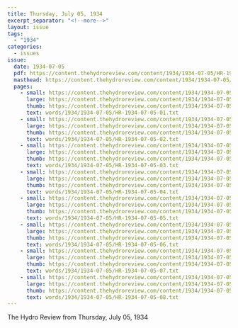 ```yaml
---
title: Thursday, July 05, 1934
excerpt_separator: "<!--more-->"
layout: issue
tags:
  - "1934"
categories:
  - issues
issue:
  date: 1934-07-05
  pdf: https://content.thehydroreview.com/content/1934/1934-07-05/HR-1934-07-05.pdf
  masthead: https://content.thehydroreview.com/content/1934/1934-07-05/masthead/HR-1934-07-05.jpg
  pages:
    - small: https://content.thehydroreview.com/content/1934/1934-07-05/small/HR-1934-07-05-01.jpg
      large: https://content.thehydroreview.com/content/1934/1934-07-05/large/HR-1934-07-05-01.jpg
      thumb: https://content.thehydroreview.com/content/1934/1934-07-05/thumbnails/HR-1934-07-05-01.jpg
      text: words/1934/1934-07-05/HR-1934-07-05-01.txt
    - small: https://content.thehydroreview.com/content/1934/1934-07-05/small/HR-1934-07-05-02.jpg
      large: https://content.thehydroreview.com/content/1934/1934-07-05/large/HR-1934-07-05-02.jpg
      thumb: https://content.thehydroreview.com/content/1934/1934-07-05/thumbnails/HR-1934-07-05-02.jpg
      text: words/1934/1934-07-05/HR-1934-07-05-02.txt
    - small: https://content.thehydroreview.com/content/1934/1934-07-05/small/HR-1934-07-05-03.jpg
      large: https://content.thehydroreview.com/content/1934/1934-07-05/large/HR-1934-07-05-03.jpg
      thumb: https://content.thehydroreview.com/content/1934/1934-07-05/thumbnails/HR-1934-07-05-03.jpg
      text: words/1934/1934-07-05/HR-1934-07-05-03.txt
    - small: https://content.thehydroreview.com/content/1934/1934-07-05/small/HR-1934-07-05-04.jpg
      large: https://content.thehydroreview.com/content/1934/1934-07-05/large/HR-1934-07-05-04.jpg
      thumb: https://content.thehydroreview.com/content/1934/1934-07-05/thumbnails/HR-1934-07-05-04.jpg
      text: words/1934/1934-07-05/HR-1934-07-05-04.txt
    - small: https://content.thehydroreview.com/content/1934/1934-07-05/small/HR-1934-07-05-05.jpg
      large: https://content.thehydroreview.com/content/1934/1934-07-05/large/HR-1934-07-05-05.jpg
      thumb: https://content.thehydroreview.com/content/1934/1934-07-05/thumbnails/HR-1934-07-05-05.jpg
      text: words/1934/1934-07-05/HR-1934-07-05-05.txt
    - small: https://content.thehydroreview.com/content/1934/1934-07-05/small/HR-1934-07-05-06.jpg
      large: https://content.thehydroreview.com/content/1934/1934-07-05/large/HR-1934-07-05-06.jpg
      thumb: https://content.thehydroreview.com/content/1934/1934-07-05/thumbnails/HR-1934-07-05-06.jpg
      text: words/1934/1934-07-05/HR-1934-07-05-06.txt
    - small: https://content.thehydroreview.com/content/1934/1934-07-05/small/HR-1934-07-05-07.jpg
      large: https://content.thehydroreview.com/content/1934/1934-07-05/large/HR-1934-07-05-07.jpg
      thumb: https://content.thehydroreview.com/content/1934/1934-07-05/thumbnails/HR-1934-07-05-07.jpg
      text: words/1934/1934-07-05/HR-1934-07-05-07.txt
    - small: https://content.thehydroreview.com/content/1934/1934-07-05/small/HR-1934-07-05-08.jpg
      large: https://content.thehydroreview.com/content/1934/1934-07-05/large/HR-1934-07-05-08.jpg
      thumb: https://content.thehydroreview.com/content/1934/1934-07-05/thumbnails/HR-1934-07-05-08.jpg
      text: words/1934/1934-07-05/HR-1934-07-05-08.txt
---
```


The Hydro Review from Thursday, July 05, 1934

<!--more-->

